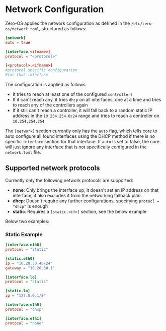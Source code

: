 # Network Configuration

Zero-OS applies the network configuration as defined in the `/etc/zero-os/network.toml`, structured as follows:

```toml
[network]
auto = true

[interface.<ifname>]
protocol = "<protocol>"

[<protocol>.<ifname>]
#protocol specific configuration
#for that interface
```

The configuration is applied as follows:

- It tries to reach at least one of the configured `controllers`
- If it can't reach any, it tries `dhcp` on all interfaces, one at a time and tries to reach any of the controllers again
- If it still can't reach a controller, it will fall back to a random static IP address in the `10.254.254.0/24` range and tries to reach a controller on `10.254.254.254`

The `[network]` section currently only has the `auto` flag, which tells core to auto configure all found interfaces using the DHCP method if there is no specific `interface` section for that interface. If `auto` is set to false, the core will just ignore any interface that is not specifically configured in the `network.toml` file.


## Supported network protocols

Currently only the following network protocols are supported:

- **none**: Only brings the interface up, it doesn't set an IP address on that interface, it also excludes it from the networking fallback plan.
- **dhcp**: Doesn't require any further configurations, specifying `protocl = "dhcp"` is enough
- **static**: Requires a `[static.<if>]` section, see the below example

Below two examples:

<a id="static"></a>
### Static Example

```toml
[interface.eth0]
protocol = "static"

[static.eth0]
ip = "10.20.30.40/24"
gateway = "10.20.30.1"
```

```toml
[interface.lo]
protocol = "static"

[static.lo]
ip = "127.0.0.1/8"

[interface.eth0]
protocol = "dhcp"

[interface.eth1]
protocol = "none"
```